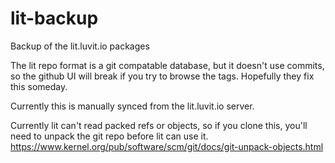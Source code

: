 lit-backup
==========

Backup of the lit.luvit.io packages

The lit repo format is a git compatable database, but it doesn't use commits, so the github UI will break if you try to browse the tags.  Hopefully they fix this someday.

Currently this is manually synced from the lit.luvit.io server.

Currently lit can't read packed refs or objects, so if you clone this, you'll need to unpack the git repo before lit can use it. <https://www.kernel.org/pub/software/scm/git/docs/git-unpack-objects.html>

